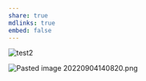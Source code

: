 ```yaml
---
share: true
mdlinks: true
embed: false
---
```


![test2](test2)

![Pasted image 20220904140820.png](Pasted%20image%2020220904140820.png)
